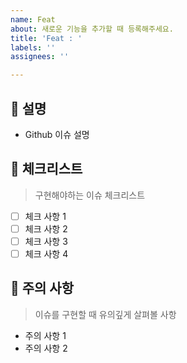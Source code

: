 ```yaml
---
name: Feat
about: 새로운 기능을 추가할 때 등록해주세요.
title: 'Feat : '
labels: ''
assignees: ''

---
```


## 💁 설명
- Github 이슈 설명

## 📑 체크리스트
> 구현해야하는 이슈 체크리스트

- [ ] 체크 사항 1
- [ ] 체크 사항 2
- [ ] 체크 사항 3
- [ ] 체크 사항 4

## 🚧 주의 사항
> 이슈를 구현할 때 유의깊게 살펴볼 사항

- 주의 사항 1
- 주의 사항 2

